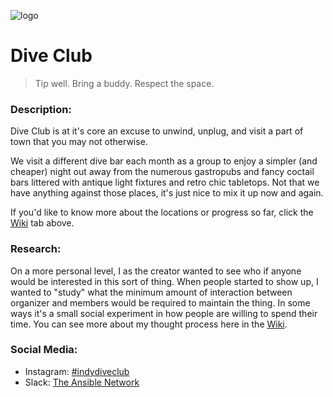<!--![logo](https://dl.dropboxusercontent.com/u/32575491/dive-club-logo.png)-->
![logo](http://www.ansiblenetwork.org/images/dive-club.png)

# Dive Club
>Tip well. Bring a buddy. Respect the space.

### Description:
Dive Club is at it's core an excuse to unwind, unplug, and visit a part of town that you may not otherwise.

We visit a different dive bar each month as a group to enjoy a simpler (and cheaper) night out away from the numerous gastropubs and fancy coctail bars littered with antique light fixtures and retro chic tabletops. Not that we have anything against those places, it's just nice to mix it up now and again.

If you'd like to know more about the locations or progress so far, click the [Wiki](https://github.com/scott-joe/dive-club/wiki) tab above.

### Research:
On a more personal level, I as the creator wanted to see who if anyone would be interested in this sort of thing. When people started to show up, I wanted to "study" what the minimum amount of interaction between organizer and members would be required to maintain the thing. In some ways it's a small social experiment in how people are willing to spend their time. You can see more about my thought process here in the [Wiki](https://github.com/scott-joe/dive-club/wiki/Change-Log).

### Social Media:
+ Instagram: [#indydiveclub](https://www.instagram.com/explore/tags/indydiveclub/)
+ Slack: [The Ansible Network](http://www.ansiblenetwork.org/)
